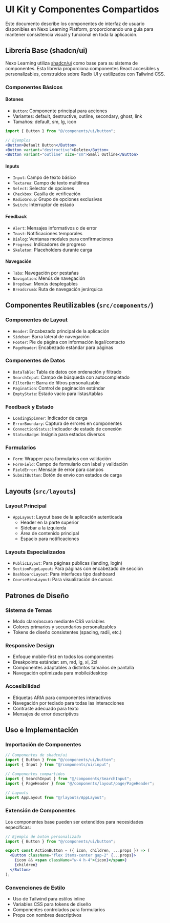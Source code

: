 
# UI Kit y Componentes Compartidos

Este documento describe los componentes de interfaz de usuario disponibles en Nexo Learning Platform, proporcionando una guía para mantener consistencia visual y funcional en toda la aplicación.

## Librería Base (shadcn/ui)

Nexo Learning utiliza [shadcn/ui](https://ui.shadcn.com/) como base para su sistema de componentes. Esta librería proporciona componentes React accesibles y personalizables, construidos sobre Radix UI y estilizados con Tailwind CSS.

### Componentes Básicos

#### Botones
- `Button`: Componente principal para acciones
- Variantes: default, destructive, outline, secondary, ghost, link
- Tamaños: default, sm, lg, icon

```jsx
import { Button } from "@/components/ui/button";

// Ejemplos
<Button>Default Button</Button>
<Button variant="destructive">Delete</Button>
<Button variant="outline" size="sm">Small Outline</Button>
```

#### Inputs
- `Input`: Campo de texto básico
- `Textarea`: Campo de texto multilínea
- `Select`: Selector de opciones
- `Checkbox`: Casilla de verificación
- `RadioGroup`: Grupo de opciones exclusivas
- `Switch`: Interruptor de estado

#### Feedback
- `Alert`: Mensajes informativos o de error
- `Toast`: Notificaciones temporales
- `Dialog`: Ventanas modales para confirmaciones
- `Progress`: Indicadores de progreso
- `Skeleton`: Placeholders durante carga

#### Navegación
- `Tabs`: Navegación por pestañas
- `Navigation`: Menús de navegación
- `Dropdown`: Menús desplegables
- `Breadcrumb`: Ruta de navegación jerárquica

## Componentes Reutilizables (`src/components/`)

### Componentes de Layout
- `Header`: Encabezado principal de la aplicación
- `Sidebar`: Barra lateral de navegación
- `Footer`: Pie de página con información legal/contacto
- `PageHeader`: Encabezado estándar para páginas

### Componentes de Datos
- `DataTable`: Tabla de datos con ordenación y filtrado
- `SearchInput`: Campo de búsqueda con autocompletado
- `FilterBar`: Barra de filtros personalizable
- `Pagination`: Control de paginación estándar
- `EmptyState`: Estado vacío para listas/tablas

### Feedback y Estado
- `LoadingSpinner`: Indicador de carga
- `ErrorBoundary`: Captura de errores en componentes
- `ConnectionStatus`: Indicador de estado de conexión
- `StatusBadge`: Insignia para estados diversos

### Formularios
- `Form`: Wrapper para formularios con validación
- `FormField`: Campo de formulario con label y validación
- `FieldError`: Mensaje de error para campos
- `SubmitButton`: Botón de envío con estados de carga

## Layouts (`src/layouts`)

### Layout Principal
- `AppLayout`: Layout base de la aplicación autenticada
  - Header en la parte superior
  - Sidebar a la izquierda
  - Área de contenido principal
  - Espacio para notificaciones

### Layouts Especializados
- `PublicLayout`: Para páginas públicas (landing, login)
- `SectionPageLayout`: Para páginas con encabezado de sección
- `DashboardLayout`: Para interfaces tipo dashboard
- `CourseViewLayout`: Para visualización de cursos

## Patrones de Diseño

### Sistema de Temas
- Modo claro/oscuro mediante CSS variables
- Colores primarios y secundarios personalizables
- Tokens de diseño consistentes (spacing, radii, etc.)

### Responsive Design
- Enfoque mobile-first en todos los componentes
- Breakpoints estándar: sm, md, lg, xl, 2xl
- Componentes adaptables a distintos tamaños de pantalla
- Navegación optimizada para mobile/desktop

### Accesibilidad
- Etiquetas ARIA para componentes interactivos
- Navegación por teclado para todas las interacciones
- Contraste adecuado para texto
- Mensajes de error descriptivos

## Uso e Implementación

### Importación de Componentes
```jsx
// Componentes de shadcn/ui
import { Button } from "@/components/ui/button";
import { Input } from "@/components/ui/input";

// Componentes compartidos
import { SearchInput } from "@/components/SearchInput";
import { PageHeader } from "@/components/layout/page/PageHeader";

// Layouts
import AppLayout from "@/layouts/AppLayout";
```

### Extensión de Componentes
Los componentes base pueden ser extendidos para necesidades específicas:

```jsx
// Ejemplo de botón personalizado
import { Button } from "@/components/ui/button";

export const ActionButton = ({ icon, children, ...props }) => (
  <Button className="flex items-center gap-2" {...props}>
    {icon && <span className="w-4 h-4">{icon}</span>}
    {children}
  </Button>
);
```

### Convenciones de Estilo
- Uso de Tailwind para estilos inline
- Variables CSS para tokens de diseño
- Componentes controlados para formularios
- Props con nombres descriptivos
